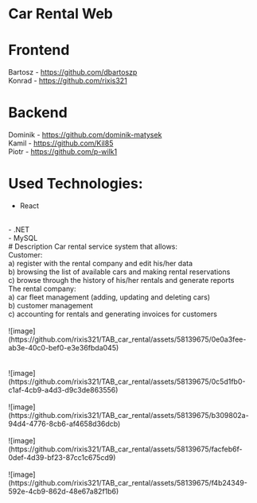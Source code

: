# Car Rental Web 


# Frontend
Bartosz - https://github.com/dbartoszp
<br/>
Konrad - https://github.com/rixis321
# Backend
Dominik - https://github.com/dominik-matysek
<br/>
Kamil - https://github.com/Kil85
<br/>
Piotr - https://github.com/p-wilk1

# Used Technologies:
- React
<br/>
- .NET
<br/>
- MySQL
<br/>
# Description
Car rental service system that allows:
<br/>
Customer:
<br/>
a) register with the rental company and edit his/her data
<br/>
b) browsing the list of available cars and making rental reservations
<br/>
c) browse through the history of his/her rentals and generate reports
<br/>
The rental company:
<br/>
a) car fleet management (adding, updating and deleting cars)
<br/>
b) customer management 
<br/>
c) accounting for rentals and generating invoices for customers
<br/>
<br/>
![image](https://github.com/rixis321/TAB_car_rental/assets/58139675/0e0a3fee-ab3e-40c0-bef0-e3e36fbda045)
<br/>
<br/>
<br/>
![image](https://github.com/rixis321/TAB_car_rental/assets/58139675/0c5d1fb0-c1af-4cb9-a4d3-d9c3de863556)
<br/>
<br/>
![image](https://github.com/rixis321/TAB_car_rental/assets/58139675/b309802a-94d4-4776-8cb6-af4658d36dcb)
<br/>
<br/>
![image](https://github.com/rixis321/TAB_car_rental/assets/58139675/facfeb6f-0def-4d39-bf23-87cc1c675cd9)
<br/>
<br/>
![image](https://github.com/rixis321/TAB_car_rental/assets/58139675/f4b24349-592e-4cb9-862d-48e67a82f1b6)
<br/>
<br/>
